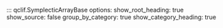 ::: qclif.SymplecticArrayBase
    options:
        show_root_heading: true
        show_source: false
        group_by_category: true
        show_category_heading: true